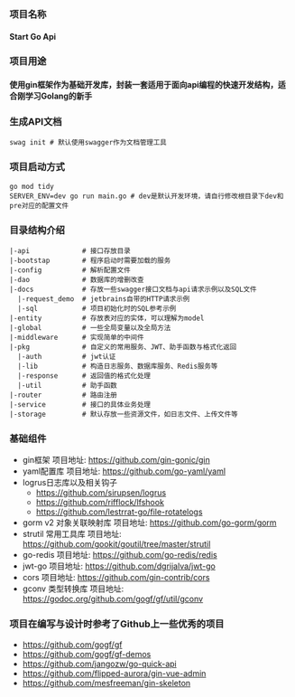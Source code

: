 ### 项目名称 
#### Start Go Api

### 项目用途
#### 使用gin框架作为基础开发库，封装一套适用于面向api编程的快速开发结构，适合刚学习Golang的新手

### 生成API文档
```shell
swag init # 默认使用swagger作为文档管理工具 
```
### 项目启动方式
```shell
go mod tidy
SERVER_ENV=dev go run main.go # dev是默认开发环境，请自行修改根目录下dev和pre对应的配置文件
```

### 目录结构介绍
```shell
|-api             # 接口存放目录
|-bootstap        # 程序启动时需要加载的服务
|-config          # 解析配置文件
|-dao             # 数据库的增删改查
|-docs            # 存放一些swagger接口文档与api请求示例以及SQL文件
  |-request_demo  # jetbrains自带的HTTP请求示例
  |-sql           # 项目初始化时的SQL参考示例
|-entity          # 存放表对应的实体，可以理解为model
|-global          # 一些全局变量以及全局方法
|-middleware      # 实现简单的中间件
|-pkg             # 自定义的常用服务、JWT、助手函数与格式化返回
  |-auth          # jwt认证
  |-lib           # 构造日志服务、数据库服务、Redis服务等
  |-response      # 返回值的格式化处理
  |-util          # 助手函数
|-router          # 路由注册
|-service         # 接口的具体业务处理
|-storage         # 默认存放一些资源文件，如日志文件、上传文件等
```
### 基础组件

- gin框架     项目地址: https://github.com/gin-gonic/gin
- yaml配置库 项目地址: https://github.com/go-yaml/yaml
- logrus日志库以及相关钩子
    - https://github.com/sirupsen/logrus
    - https://github.com/rifflock/lfshook
    - https://github.com/lestrrat-go/file-rotatelogs
- gorm v2 对象关联映射库 项目地址: https://github.com/go-gorm/gorm
- strutil 常用工具库 项目地址: https://github.com/gookit/goutil/tree/master/strutil
- go-redis 项目地址: https://github.com/go-redis/redis
- jwt-go 项目地址: https://github.com/dgrijalva/jwt-go
- cors 项目地址: https://github.com/gin-contrib/cors
- gconv 类型转换库 项目地址: https://godoc.org/github.com/gogf/gf/util/gconv

### 项目在编写与设计时参考了Github上一些优秀的项目
- https://github.com/gogf/gf
- https://github.com/gogf/gf-demos
- https://github.com/jangozw/go-quick-api
- https://github.com/flipped-aurora/gin-vue-admin
- https://github.com/mesfreeman/gin-skeleton